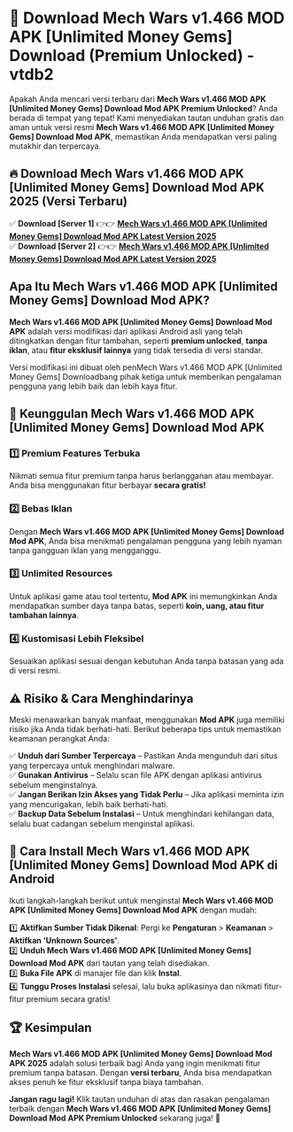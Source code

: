 # 🎯 Download Mech Wars v1.466 MOD APK [Unlimited Money Gems] Download (Premium Unlocked) -  vtdb2

Apakah Anda mencari versi terbaru dari **Mech Wars v1.466 MOD APK [Unlimited Money Gems] Download Mod APK Premium Unlocked**? Anda berada di tempat yang tepat! Kami menyediakan tautan unduhan gratis dan aman untuk versi resmi **Mech Wars v1.466 MOD APK [Unlimited Money Gems] Download Mod APK**, memastikan Anda mendapatkan versi paling mutakhir dan terpercaya.

## 🔥 Download Mech Wars v1.466 MOD APK [Unlimited Money Gems] Download Mod APK 2025 (Versi Terbaru)

✅ **Download [Server 1]** 👉👉 [**Mech Wars v1.466 MOD APK [Unlimited Money Gems] Download Mod APK Latest Version 2025**](https://momento.my/?title=Mech_Wars_v1.466_MOD_APK_[Unlimited_Money_Gems]_Download)  
✅ **Download [Server 2]** 👉👉 [**Mech Wars v1.466 MOD APK [Unlimited Money Gems] Download Mod APK Latest Version 2025**](https://momento.my/?title=Mech_Wars_v1.466_MOD_APK_[Unlimited_Money_Gems]_Download)  

## Apa Itu Mech Wars v1.466 MOD APK [Unlimited Money Gems] Download Mod APK?

**Mech Wars v1.466 MOD APK [Unlimited Money Gems] Download Mod APK** adalah versi modifikasi dari aplikasi Android asli yang telah ditingkatkan dengan fitur tambahan, seperti **premium unlocked**, **tanpa iklan**, atau **fitur eksklusif lainnya** yang tidak tersedia di versi standar.

Versi modifikasi ini dibuat oleh penMech Wars v1.466 MOD APK [Unlimited Money Gems] Downloadbang pihak ketiga untuk memberikan pengalaman pengguna yang lebih baik dan lebih kaya fitur.

## 🎯 Keunggulan Mech Wars v1.466 MOD APK [Unlimited Money Gems] Download Mod APK

### 1️⃣ Premium Features Terbuka
Nikmati semua fitur premium tanpa harus berlangganan atau membayar. Anda bisa menggunakan fitur berbayar **secara gratis!**

### 2️⃣ Bebas Iklan
Dengan **Mech Wars v1.466 MOD APK [Unlimited Money Gems] Download Mod APK**, Anda bisa menikmati pengalaman pengguna yang lebih nyaman tanpa gangguan iklan yang mengganggu.

### 3️⃣ Unlimited Resources
Untuk aplikasi game atau tool tertentu, **Mod APK** ini memungkinkan Anda mendapatkan sumber daya tanpa batas, seperti **koin, uang, atau fitur tambahan lainnya**.

### 4️⃣ Kustomisasi Lebih Fleksibel
Sesuaikan aplikasi sesuai dengan kebutuhan Anda tanpa batasan yang ada di versi resmi.

## ⚠️ Risiko & Cara Menghindarinya

Meski menawarkan banyak manfaat, menggunakan **Mod APK** juga memiliki risiko jika Anda tidak berhati-hati. Berikut beberapa tips untuk memastikan keamanan perangkat Anda:

✅ **Unduh dari Sumber Terpercaya** – Pastikan Anda mengunduh dari situs yang terpercaya untuk menghindari malware.  
✅ **Gunakan Antivirus** – Selalu scan file APK dengan aplikasi antivirus sebelum menginstalnya.  
✅ **Jangan Berikan Izin Akses yang Tidak Perlu** – Jika aplikasi meminta izin yang mencurigakan, lebih baik berhati-hati.  
✅ **Backup Data Sebelum Instalasi** – Untuk menghindari kehilangan data, selalu buat cadangan sebelum menginstal aplikasi.

## 📌 Cara Install Mech Wars v1.466 MOD APK [Unlimited Money Gems] Download Mod APK di Android

Ikuti langkah-langkah berikut untuk menginstal **Mech Wars v1.466 MOD APK [Unlimited Money Gems] Download Mod APK** dengan mudah:

1️⃣ **Aktifkan Sumber Tidak Dikenal**: Pergi ke **Pengaturan** > **Keamanan** > **Aktifkan 'Unknown Sources'**.  
2️⃣ **Unduh Mech Wars v1.466 MOD APK [Unlimited Money Gems] Download Mod APK** dari tautan yang telah disediakan.  
3️⃣ **Buka File APK** di manajer file dan klik **Instal**.  
4️⃣ **Tunggu Proses Instalasi** selesai, lalu buka aplikasinya dan nikmati fitur-fitur premium secara gratis!

## 🏆 Kesimpulan

**Mech Wars v1.466 MOD APK [Unlimited Money Gems] Download Mod APK 2025** adalah solusi terbaik bagi Anda yang ingin menikmati fitur premium tanpa batasan. Dengan **versi terbaru**, Anda bisa mendapatkan akses penuh ke fitur eksklusif tanpa biaya tambahan.

**Jangan ragu lagi!** Klik tautan unduhan di atas dan rasakan pengalaman terbaik dengan **Mech Wars v1.466 MOD APK [Unlimited Money Gems] Download Mod APK Premium Unlocked** sekarang juga! 🚀
